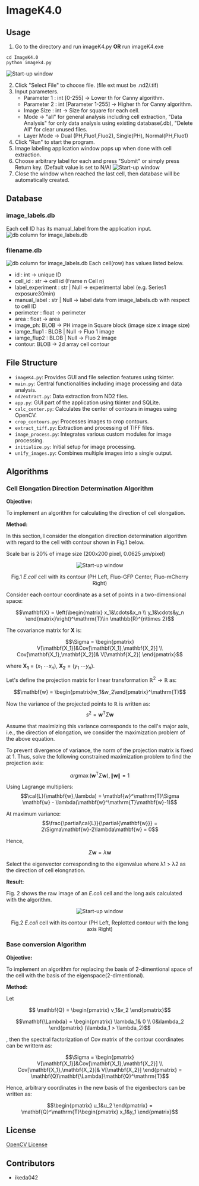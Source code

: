 # ImageK4.0
## Usage
1. Go to the directory and run imageK4.py <b>OR</b> run imageK4.exe

```bach
cd ImageK4.0
python imagek4.py
```

![Start-up window](images_readme/1.png)

2. Click "Select File" to choose file. (file ext must be .nd2/.tif)
3. Input parameters. 
    * Parameter 1 : int [0-255] -> Lower th for Canny algorithm.
    * Parameter 2 : int [Parameter 1-255] -> Higher th for Canny algorithm.
    * Image Size : int -> Size for square for each cell.
    * Mode -> "all" for general analysis including cell extraction, "Data Analysis" for only data analysis using existing database(.db), "Delete All" for clear unused files.
    * Layer Mode -> Dual (PH,Fluo1,Fluo2), Single(PH), Normal(PH,Fluo1)
4. Click "Run" to start the program.
5. Image labeling application window pops up when done with cell extraction.
6. Choose arbitrary label for each and press "Submit" or simply press Return key. (Default value is set to N/A)
![Start-up window](images_readme/2.png)
7. Close the window when reached the last cell, then database will be automatically created.

## Database
### image_labels.db
Each cell ID has its manual_label from the application input.
![db column for image_labels.db](images_readme/3.png)
### filename.db
![db column for image_labels.db](images_readme/4.png)
Each cell(row) has values listed below.
* id : int -> unique ID
* cell_id : str -> cell id (Frame n Cell n)
* label_experiment : str | Null -> experimental label (e.g. Series1 exposure30min)
* manual_label : str | Null -> label data from image_labels.db with respect to cell ID 
* perimeter : float -> perimeter 
* area : float -> area 
* image_ph: BLOB -> PH image in Square block (image size x image size)
* iamge_flup1 : BLOB | Null -> Fluo 1 image
* iamge_flup2 : BLOB | Null -> Fluo 2 image
* contour: BLOB -> 2d array cell contour

## File Structure

- `imageK4.py`: Provides GUI and file selection features using tkinter.
- `main.py`: Central functionalities including image processing and data analysis.
- `nd2extract.py`: Data extraction from ND2 files.
- `app.py`: GUI part of the application using tkinter and SQLite.
- `calc_center.py`: Calculates the center of contours in images using OpenCV.
- `crop_contours.py`: Processes images to crop contours.
- `extract_tiff.py`: Extraction and processing of TIFF files.
- `image_process.py`: Integrates various custom modules for image processing.
- `initialize.py`: Initial setup for image processing.
- `unify_images.py`: Combines multiple images into a single output.

## Algorithms
### Cell Elongation Direction Determination Algorithm
**Objective:**

To implement an algorithm for calculating the direction of cell elongation.

**Method:** 

In this section, I consider the elongation direction determination algorithm with regard to the cell with contour shown in Fig.1 below. 

Scale bar is 20% of image size (200x200 pixel, 0.0625 µm/pixel)

<div align="center">

![Start-up window](images_readme/5.png)  

</div>

<p align="center">
Fig.1  <i>E.coli</i> cell with its contour (PH Left, Fluo-GFP Center, Fluo-mCherry Right)
</p>

Consider each contour coordinate as a set of points in a two-dimensional space:

$$\mathbf{X} = 
\left(\begin{matrix}
x_1&\cdots&x_n \\
y_1&\cdots&y_n 
\end{matrix}\right)^\mathrm{T}\in \mathbb{R}^{n\times 2}$$

The covariance matrix for $\mathbf{X}$ is:

$$\Sigma =
 \begin{pmatrix} V[\mathbf{X_1}]&Cov[\mathbf{X_1},\mathbf{X_2}]
 \\ 
 Cov[\mathbf{X_1},\mathbf{X_2}]& V[\mathbf{X_2}] \end{pmatrix}$$

where $\mathbf{X_1} = (x_1\:\cdots x_n)$, $\mathbf{X_2} = (y_1\:\cdots y_n)$.

Let's define the projection matrix for linear transformation $\mathbb{R}^2 \to \mathbb{R}$  as:

$$\mathbf{w} = \begin{pmatrix}w_1&w_2\end{pmatrix}^\mathrm{T}$$

Now the variance of the projected points to $\mathbb{R}$ is written as:
$$s^2 = \mathbf{w}^\mathrm{T}\Sigma \mathbf{w}$$

Assume that maximizing this variance corresponds to the cell's major axis, i.e., the direction of elongation, we consider the maximization problem of the above equation.

To prevent divergence of variance, the norm of the projection matrix is fixed at 1. Thus, solve the following constrained maximization problem to find the projection axis:

$$arg \max (\mathbf{w}^\mathrm{T}\Sigma \mathbf{w}), \|\mathbf{w}\| = 1$$


Using Lagrange multipliers:
$$\cal{L}(\mathbf{w},\lambda) = \mathbf{w}^\mathrm{T}\Sigma \mathbf{w} - \lambda(\mathbf{w}^\mathrm{T}\mathbf{w}-1)$$

At maximum variance:
$$\frac{\partial\cal{L}}{\partial{\mathbf{w}}} = 2\Sigma\mathbf{w}-2\lambda\mathbf{w} = 0$$


Hence, 

$$ \Sigma\mathbf{w}=\lambda\mathbf{w} $$

Select the eigenvector corresponding to the eigenvalue where λ1 > λ2 as the direction of cell elongnation.


**Result:**

Fig. 2 shows the raw image of an <i>E.coli </i> cell and the long axis calculated with the algorithm.

<div align="center">

![Start-up window](images_readme/result_1.png)  

</div>

<p align="center">
Fig.2  <i>E.coli</i> cell with its contour (PH Left, Replotted contour with the long axis Right)
</p>


### Base conversion Algorithm
**Objective:**

To implement an algorithm for replacing the basis of 2-dimentional space of the cell with the basis of the eigenspace(2-dimentional).

**Method:** 

Let 

$$ \mathbf{Q}  = \begin{pmatrix}
    v_1&v_2
\end{pmatrix}$$

$$\mathbf{\Lambda} = \begin{pmatrix}
    \lambda_1& 0 \\
    0&\lambda_2
\end{pmatrix}
(\lambda_1 > \lambda_2)$$

, then the spectral factorization of Cov matrix of the contour coordinates can be writtern as:

$$\Sigma =
 \begin{pmatrix} V[\mathbf{X_1}]&Cov[\mathbf{X_1},\mathbf{X_2}]
 \\ 
 Cov[\mathbf{X_1},\mathbf{X_2}]& V[\mathbf{X_2}] \end{pmatrix} = \mathbf{Q}\mathbf{\Lambda}\mathbf{Q}^\mathrm{T}$$

Hence, arbitrary coordinates in the new basis of the eigenbectors can be written as:

$$\begin{pmatrix}
    u_1&u_2
\end{pmatrix} = \mathbf{Q}^\mathrm{T}\begin{pmatrix}
    x_1&y_1
\end{pmatrix}$$






















## License
[OpenCV License](https://github.com/opencv/opencv/blob/master/LICENSE)

## Contributors

- ikeda042

